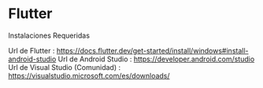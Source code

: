 # Flutter

Instalaciones Requeridas

Url de Flutter : https://docs.flutter.dev/get-started/install/windows#install-android-studio
Url de Android Studio : https://developer.android.com/studio
Url de Visual Studio (Comunidad) : https://visualstudio.microsoft.com/es/downloads/
